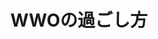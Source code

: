 ---
title: "WWOの過ごし方"
draft: false
# page title background image
bg_image: "images/backgrounds/page-title.jpg"
# meta description
description : "WWOは様々なワーケーションの形を提供します"
image: "ambassador/ab-list.png"
---